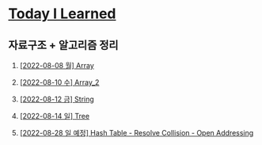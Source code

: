 # [Today I Learned](/../..)
## 자료구조 + 알고리즘 정리

1. [[2022-08-08 월] Array](/Algorithm/0808_Array.md)

2. [[2022-08-10 수] Array_2](/Algorithm/0810_Array_2.md)

3. [[2022-08-12 금] String](/Algorithm/0812_String.md)

4. [[2022-08-14 일] Tree](https://github.com/kimsixsue/CS-Study/blob/master/kimsixsue/Tree.md)

5. [[2022-08-28 일 예정] Hash Table - Resolve Collision - Open Addressing](https://github.com/kimsixsue/CS-Study/blob/master/kimsixsue/Open_Addressing.md)
